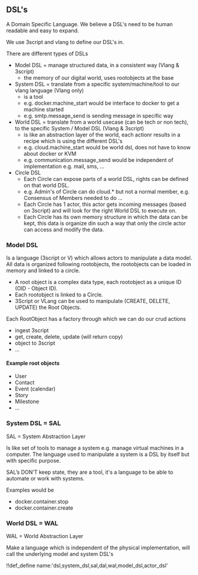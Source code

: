 
## DSL's

A Domain Specific Language.
We believe a DSL's need to be human readable and easy to expand.

We use 3script and vlang to define our DSL's in.

There are different types of DSLs

- Model DSL = manage structured data, in a consistent way (Vlang & 3script)
    - the memory of our digital world, uses rootobjects at the base
- System DSL = translate from a specific system/machine/tool to our vlang language (Vlang only)
  - is a tool
  - e.g. docker.machine_start would be interface to docker to get a machine started
  - e.g. smtp.message_send is sending message in specific way
- World DSL = translate from a world usecase (can be tech or non tech), to the specific System / Model DSL (Vlang & 3script)
  - is like an abstraction layer of the world, each actionr results in a recipe which is using the different DSL's
  - e.g. cloud.machine_start would be world dsl, does not have to know about docker or KVM
  - e.g. communication.message_send would be independent of implementation e.g. mail, sms, ... 
- Circle DSL 
  - Each Circle can expose parts of a world DSL, rights can be defined on that world DSL.
  - e.g. Admin's of Circle can do cloud.* but not a normal member, e.g. Consensus of Members needed to do ...
  - Each Circle has 1 actor, this actor gets incoming messages (based on 3script) and will look for the right World DSL to execute on.
  - Each Circle has its own memory structure in which the data can be kept, this data is organize din such a way that only the circle actor can access and modify the data.

### Model DSL 

Is a language (3script or V) which allows actors to manipulate a data model.
All data is organized following rootobjects, the rootobjects can be loaded in memory and linked to a circle.

- A root object is a complex data type, each rootobject as a unique ID (OID - Object ID).
- Each rootobject is linked to a Circle.
- 3Script or VLang can be used to manipulate (CREATE, DELETE, UPDATE) the Root Objects.

Each RootObject has a factory through which we can do our crud actions

- ingest 3script
- get, create, delete, update (will return copy)
- object to 3script
- ...

#### Example root objects

- User
- Contact
- Event (calendar)
- Story
- Milestone
- …

### System DSL = SAL

SAL = System Abstraction Layer

Is like set of tools to manage a system e.g. manage virtual machines in a computer. The language used to manipulate a system is a DSL by itself but with specific purpose.

SAL’s DON’T keep state, they are a tool, it's a language to be able to automate or work with systems.

Examples would be

- docker.container.stop
- docker.container.create

### World DSL = WAL

WAL = World Abstraction Layer

Make a language which is independent of the physical implementation, will call the underlying model and system DSL's



!!def_define name:'dsl,system_dsl,sal,dal,wal,model_dsl,actor_dsl'